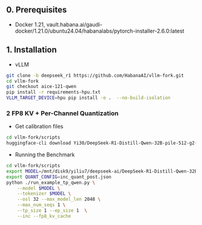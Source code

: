 ## 0. Prerequisites

- Docker 1.21, vault.habana.ai/gaudi-docker/1.21.0/ubuntu24.04/habanalabs/pytorch-installer-2.6.0:latest

## 1. Installation

- vLLM

```bash
git clone -b deepseek_r1 https://github.com/HabanaAI/vllm-fork.git
cd vllm-fork
git checkout aice-121-qwen
pip install -r requirements-hpu.txt
VLLM_TARGET_DEVICE=hpu pip install -e .  --no-build-isolation
```

### 2 FP8 KV + Per-Channel Quantization

- Get calibration files

```bash
cd vllm-fork/scripts
huggingface-cli download Yi30/DeepSeek-R1-Distill-Qwen-32B-pile-512-g2-tp1-0707-post  --local-dir nc_workspace_measure_kvache_post
```

- Running the Benchmark

```bash
cd vllm-fork/scripts
export MODEL=/mnt/disk9/yiliu7/deepseek-ai/DeepSeek-R1-Distill-Qwen-32B
export QUANT_CONFIG=inc_quant_post.json
python ./run_example_tp_qwen.py \
    --model $MODEL \
    --tokenizer $MODEL \
    --osl 32 --max_model_len 2048 \
    --max_num_seqs 1 \
    --tp_size 1 --ep_size 1  \
    --inc --fp8_kv_cache
```